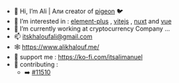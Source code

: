 - 👋 Hi, I’m Ali | Али creator of [pigeon](https://github.com/itsalimanuel/pigeon) 🐦
- 👀 I’m interested in : [element-plus](https://element-plus.org/en-US/) , [vitejs](https://vitejs.dev/) , [nuxt](https://github.com/nuxt/nuxt) and [vue](https://vuejs.org)
- 🌱 I’m currently working at cryptocurrency Company ...
- 📫 itskhaloufali@gmail.com
- 🕸️ https://www.alikhalouf.me/
- 🦸 support me : https://ko-fi.com/itsalimanuel
- 🔡 contributing :
  -  ➡️  [#11510](https://github.com/element-plus/element-plus/pull/11510)
